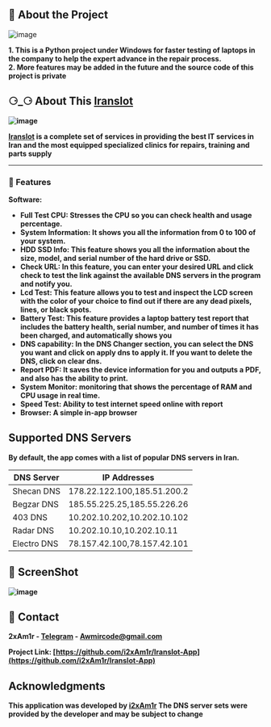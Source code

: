 
## 🌟 About the Project
![image](https://github.com/user-attachments/assets/e1112814-615f-4c83-b9d0-101a83076b70)

<b>1. This is a Python project under Windows for faster testing of laptops in the company to help the expert advance in the repair process.<b><br>
<b>2. More features may be added in the future and the source code of this project is private<b>

## ⚆_⚆ About This [Iranslot](https://iranslot.com)
![image](https://github.com/user-attachments/assets/a731ccbe-e8f3-4758-b848-78b2003f4c05)


<b>[Iranslot](https://www.iranslot.com) is a complete set of services in providing the best IT services in Iran and the most equipped specialized clinics for repairs, training and parts supply<b><br>



---
### 🎯 Features

**Software:**
- **Full Test CPU**: Stresses the CPU so you can check health and usage percentage.
- **System Information**: It shows you all the information from 0 to 100 of your system.
- **HDD SSD Info**: This feature shows you all the information about the size, model, and serial number of the hard drive or SSD.
- **Check URL**: In this feature, you can enter your desired URL and click check to test the link against the available DNS servers in the program and notify you.
- **Lcd Test**: This feature allows you to test and inspect the LCD screen with the color of your choice to find out if there are any dead pixels, lines, or black spots.
- **Battery Test**: This feature provides a laptop battery test report that includes the battery health, serial number, and number of times it has been charged, and automatically shows you
- **DNS capability**: In the DNS Changer section, you can select the DNS you want and click on apply dns to apply it. If you want to delete the DNS, click on clear dns.
- **Report PDF**: It saves the device information for you and outputs a PDF, and also has the ability to print.
- **System Monitor**: monitoring that shows the percentage of RAM and CPU usage in real time.
- **Speed Test**: Ability to test internet speed online with report
- **Browser**: A simple in-app browser
## Supported DNS Servers

By default, the app comes with a list of popular DNS servers in Iran.

| DNS Server   | IP Addresses          |
| ------------ | ---------------------|
| Shecan DNS   | 178.22.122.100,185.51.200.2 |
| Begzar DNS   | 185.55.225.25,185.55.226.26 |
| 403 DNS      | 10.202.10.202,10.202.10.102 |
| Radar DNS    | 10.202.10.10,10.202.10.11 |
| Electro DNS  | 78.157.42.100,78.157.42.101 |
## 👀 ScreenShot
![image](https://github.com/user-attachments/assets/a9d40fc2-a7c2-4af0-9a37-4f226a871981)


## :handshake: Contact

2xAm1r - [Telegram](https://t.me/bftup) - Awmircode@gmail.com

Project Link: [https://github.com/i2xAm1r/Iranslot-App](https://github.com/i2xAm1r/Iranslot-App)

## Acknowledgments

<b>This application was developed by [i2xAm1r](https://github.com/i2xAm1r/) The DNS server sets were provided by the developer and may be subject to change<b>
